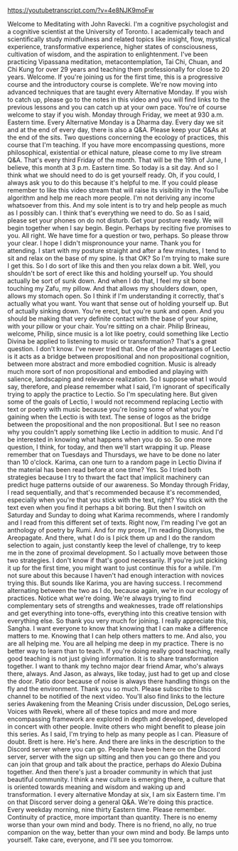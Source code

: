 https://youtubetranscript.com/?v=4e8NJK9moFw

 Welcome to Meditating with John Ravecki. I'm a cognitive psychologist and a cognitive scientist at the University of Toronto. I academically teach and scientifically study mindfulness and related topics like insight, flow, mystical experience, transformative experience, higher states of consciousness, cultivation of wisdom, and the aspiration to enlightenment. I've been practicing Vipassana meditation, metacontemplation, Tai Chi, Chuan, and Chi Kung for over 29 years and teaching them professionally for close to 20 years. Welcome. If you're joining us for the first time, this is a progressive course and the introductory course is complete. We're now moving into advanced techniques that are taught every Alternative Monday. If you wish to catch up, please go to the notes in this video and you will find links to the previous lessons and you can catch up at your own pace. You're of course welcome to stay if you wish. Monday through Friday, we meet at 930 a.m. Eastern time. Every Alternative Monday is a Dharma day. Every day we sit and at the end of every day, there is also a Q&A. Please keep your Q&As at the end of the sits. Two questions concerning the ecology of practices, this course that I'm teaching. If you have more encompassing questions, more philosophical, existential or ethical nature, please come to my live stream Q&A. That's every third Friday of the month. That will be the 19th of June, I believe, this month at 3 p.m. Eastern time. So today is a sit day. And so I think what we should need to do is get yourself ready. Oh, if you could, I always ask you to do this because it's helpful to me. If you could please remember to like this video stream that will raise its visibility in the YouTube algorithm and help me reach more people. I'm not deriving any income whatsoever from this. And my sole intent is to try and help people as much as I possibly can. I think that's everything we need to do. So as I said, please set your phones on do not disturb. Get your posture ready. We will begin together when I say begin. Begin. Perhaps by reciting five promises to you. All right. We have time for a question or two, perhaps. So please throw your clear. I hope I didn't mispronounce your name. Thank you for attending. I start with my posture straight and after a few minutes, I tend to sit and relax on the base of my spine. Is that OK? So I'm trying to make sure I get this. So I do sort of like this and then you relax down a bit. Well, you shouldn't be sort of erect like this and holding yourself up. You should actually be sort of sunk down. And when I do that, I feel my sit bone touching my Zafu, my pillow. And that allows my shoulders down, open, allows my stomach open. So I think if I'm understanding it correctly, that's actually what you want. You want that sense out of holding yourself up. But of actually sinking down. You're erect, but you're sunk and open. And you should be making that very definite contact with the base of your spine, with your pillow or your chair. You're sitting on a chair. Philip Brineau, welcome, Philip, since music is a lot like poetry, could something like Lectio Divina be applied to listening to music or transformation? That's a great question. I don't know. I've never tried that. One of the advantages of Lectio is it acts as a bridge between propositional and non propositional cognition, between more abstract and more embodied cognition. Music is already much more sort of non propositional and embodied and playing with salience, landscaping and relevance realization. So I suppose what I would say, therefore, and please remember what I said, I'm ignorant of specifically trying to apply the practice to Lectio. So I'm speculating here. But given some of the goals of Lectio, I would not recommend replacing Lectio with text or poetry with music because you're losing some of what you're gaining when the Lectio is with text. The sense of logos as the bridge between the propositional and the non propositional. But I see no reason why you couldn't apply something like Lectio in addition to music. And I'd be interested in knowing what happens when you do so. So one more question, I think, for today, and then we'll start wrapping it up. Please remember that on Tuesdays and Thursdays, we have to be done no later than 10 o'clock. Karima, can one turn to a random page in Lectio Divina if the material has been read before at one time? Yes. So I tried both strategies because I try to thwart the fact that implicit machinery can predict huge patterns outside of our awareness. So Monday through Friday, I read sequentially, and that's recommended because it's recommended, especially when you're that you stick with the text, right? You stick with the text even when you find it perhaps a bit boring. But then I switch on Saturday and Sunday to doing what Karima recommends, where I randomly and I read from this different set of texts. Right now, I'm reading I've got an anthology of poetry by Rumi. And for my prose, I'm reading Dionysius, the Areopagate. And there, what I do is I pick them up and I do the random selection to again, just constantly keep the level of challenge, try to keep me in the zone of proximal development. So I actually move between those two strategies. I don't know if that's good necessarily. If you're just picking it up for the first time, you might want to just continue this for a while. I'm not sure about this because I haven't had enough interaction with novices trying this. But sounds like Karima, you are having success. I recommend alternating between the two as I do, because again, we're in our ecology of practices. Notice what we're doing. We're always trying to find complementary sets of strengths and weaknesses, trade off relationships and get everything into tone-offs, everything into this creative tension with everything else. So thank you very much for joining. I really appreciate this, Sangha. I want everyone to know that knowing that I can make a difference matters to me. Knowing that I can help others matters to me. And also, you are all helping me. You are all helping me deep in my practice. There is no better way to learn than to teach. If you're doing really good teaching, really good teaching is not just giving information. It is to share transformation together. I want to thank my techno major dear friend Amar, who's always there, always. And Jason, as always, like today, just had to get up and close the door. Patio door because of noise is always there handling things on the fly and the environment. Thank you so much. Please subscribe to this channel to be notified of the next video. You'll also find links to the lecture series Awakening from the Meaning Crisis under discussion, DeLogo series, Voices with Reveki, where all of these topics and more and more encompassing framework are explored in depth and developed, developed in concert with other people. Invite others who might benefit to please join this series. As I said, I'm trying to help as many people as I can. Pleasure of doubt. Brett is here. He's here. And there are links in the description to the Discord server where you can go. People have been here on the Discord server, server with the sign up sitting and then you can go there and you can join that group and talk about the practice, perhaps do Alexio Dubina together. And then there's just a broader community in which that just beautiful community. I think a new culture is emerging there, a culture that is oriented towards meaning and wisdom and waking up and transformation. I every alternative Monday at six, I am six Eastern time. I'm on that Discord server doing a general Q&A. We're doing this practice. Every weekday morning, nine thirty Eastern time. Please remember. Continuity of practice, more important than quantity. There is no enemy worse than your own mind and body. There is no friend, no ally, no true companion on the way, better than your own mind and body. Be lamps unto yourself. Take care, everyone, and I'll see you tomorrow.